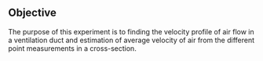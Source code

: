 ## Objective

The purpose of this experiment is to finding the velocity profile of air flow in a ventilation duct and estimation of average velocity of air from the different point measurements in a cross-section.
